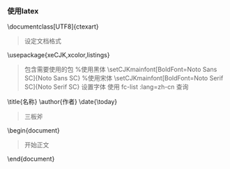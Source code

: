 ### 使用latex

\\documentclass[UTF8]{ctexart}

>设定文档格式



\\usepackage{xeCJK,xcolor,listings}
>包含需要使用的包
%使用黑体
\\setCJKmainfont[BoldFont=Noto Sans SC]{Noto Sans SC}
%使用宋体
\\setCJKmainfont[BoldFont=Noto Serif SC]{Noto Serif SC}
>设置字体
使用 fc-list :lang=zh-cn 查询

\\title{名称}
\\author{作者}
\\date{\\today}
>三板斧

\\begin{document}
>开始正文

\\end{document}